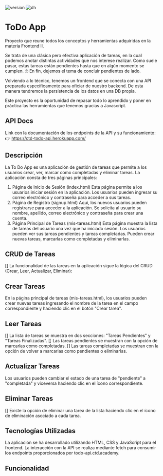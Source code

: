 ![version](https://img.shields.io/badge/Version-04.2022-green)
![dh](https://img.shields.io/badge/Materia-Frontend%20II-blue)

# ToDo App
Proyecto que reune todos los conceptos y herramientas adquiridas en la materia Frontend II.

Se trata de una clásica pero efectiva aplicación de tareas, en la cual podemos anotar distintas actividades que nos interese realizar. Como suele pasar, estas tareas están pendientes hasta que en algún momento se cumplen. 🙄 En fin, dejemos el tema de concluir pendientes de lado.

Volviendo a lo técnico, tenemos un frontend que se conecta con una API preparada específicamente para oficiar de nuestro backend. De esta manera tendremos la persistencia de los datos en una DB propia.

Este proyecto es la oportunidad de repasar todo lo aprendido y poner en práctica las herramientas que tenemos gracias a Javascript. 

## API Docs
Link con la documentación de los endpoints de la API y su funcionamiento:
👉 https://ctd-todo-api.herokuapp.com/
    
## Descripción

La To Do App es una aplicación de gestión de tareas que permite a los usuarios crear, ver, marcar como completadas y eliminar tareas. La aplicación consta de tres páginas principales:

1. Página de Inicio de Sesión (index.html)
Esta página permite a los usuarios iniciar sesión en la aplicación.
Los usuarios pueden ingresar su correo electrónico y contraseña para acceder a sus tareas.
2. Página de Registro (signup.html)
Aquí, los nuevos usuarios pueden registrarse para acceder a la aplicación.
Se solicita al usuario su nombre, apellido, correo electrónico y contraseña para crear una cuenta.
3. Página Principal de Tareas (mis-tareas.html)
Esta página muestra la lista de tareas del usuario una vez que ha iniciado sesión.
Los usuarios pueden ver sus tareas pendientes y tareas completadas.
Pueden crear nuevas tareas, marcarlas como completadas y eliminarlas.

## CRUD de Tareas
[] La funcionalidad de las tareas en la aplicación sigue la lógica del CRUD (Crear, Leer, Actualizar, Eliminar):

## Crear Tareas

En la página principal de tareas (mis-tareas.html), los usuarios pueden crear nuevas tareas ingresando el nombre de la tarea en el campo correspondiente y haciendo clic en el botón "Crear tarea".
## Leer Tareas
[] La lista de tareas se muestra en dos secciones: "Tareas Pendientes" y "Tareas Finalizadas".
[] Las tareas pendientes se muestran con la opción de marcarlas como completadas.
[] Las tareas completadas se muestran con la opción de volver a marcarlas como pendientes o eliminarlas.

## Actualizar Tareas

Los usuarios pueden cambiar el estado de una tarea de "pendiente" a "completada" y viceversa haciendo clic en el ícono correspondiente.

## Eliminar Tareas
[] Existe la opción de eliminar una tarea de la lista haciendo clic en el ícono de eliminación asociado a cada tarea.

## Tecnologías Utilizadas
La aplicación se ha desarrollado utilizando HTML, CSS y JavaScript para el frontend. La interacción con la API se realiza mediante fetch para consumir los endpoints proporcionados por todo-api.ctd.academy.

## Funcionalidad

